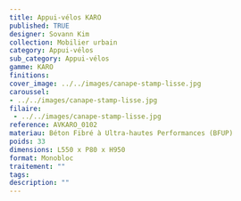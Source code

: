 ```yaml
---
title: Appui-vélos KARO 
published: TRUE
designer: Sovann Kim
collection: Mobilier urbain
category: Appui-vélos 
sub_category: Appui-vélos 
gamme: KARO
finitions: 
cover_image: ../../images/canape-stamp-lisse.jpg
caroussel: 
- ../../images/canape-stamp-lisse.jpg
filaire: 
 - ../../images/canape-stamp-lisse.jpg
reference: AVKARO_0102
materiau: Béton Fibré à Ultra-hautes Performances (BFUP)
poids: 33
dimensions: L550 x P80 x H950 
format: Monobloc
traitement: ""
tags: 
description: ""
---
```

